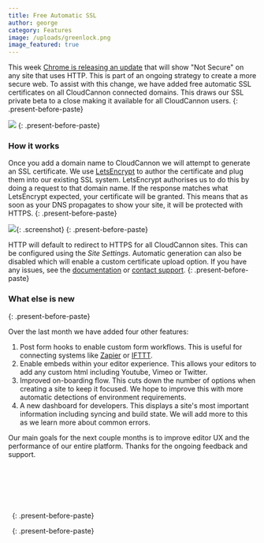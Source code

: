```yaml
---
title: Free Automatic SSL
author: george
category: Features
image: /uploads/greenlock.png
image_featured: true
---
```


This week [Chrome is releasing an update](https://security.googleblog.com/2018/02/a-secure-web-is-here-to-stay.html) that will show "Not Secure" on any site that uses HTTP. This is part of an ongoing strategy to create a more secure web. To assist with this change, we have added free automatic SSL certificates on all CloudCannon connected domains. This draws our SSL private beta to a close making it available for all CloudCannon users.
{: .present-before-paste}

![](/images/blog/free-automatic-ssl/treatment-of-http-pages1x.png)
{: .present-before-paste}

### How it works

Once you add a domain name to CloudCannon we will attempt to generate an SSL certificate. We use [LetsEncrypt](https://letsencrypt.org/)&nbsp;to author the certificate and plug them into our existing SSL system. LetsEncrypt authorises us to do this by doing a request to that domain name. If the response matches what LetsEncrypt expected, your certificate will be granted. This means that as soon as your DNS propagates to show your site, it will be protected with HTTPS.
{: .present-before-paste}

![](/images/blog/free-automatic-ssl/f1c251082b2ed18c0769acfd4c61f8ad.png){: .screenshot}
{: .present-before-paste}

HTTP will default to redirect to HTTPS for all CloudCannon sites. This can be configured using the *Site Settings*. Automatic generation can also be disabled which will enable a custom certificate upload option. If you have any issues, see the [documentation](https://docs.cloudcannon.com/ssl/letsencrypt/#doc) or [contact support](/contact/).
{: .present-before-paste}

### What else is new
{: .present-before-paste}

Over the last month we have added four other features:

1. Post form hooks to enable custom form workflows. This is useful for connecting systems like [Zapier](https://zapier.com/) or [IFTTT](https://ifttt.com/).
2. Enable embeds within your editor experience. This allows your editors to add any custom html including Youtube, Vimeo or Twitter.
3. Improved on-boarding flow. This cuts down the number of options when creating a site to keep it focused. We hope to improve this with more automatic detections of environment requirements.
4. A new dashboard for developers. This displays a site's most important information including syncing and build state. We will add more to this as we learn more about common errors.

Our main goals for the next couple months is to improve editor UX and the performance of our entire platform. Thanks for the ongoing feedback and support.

&nbsp;

&nbsp;

&nbsp;

&nbsp;
{: .present-before-paste}

&nbsp;
{: .present-before-paste}